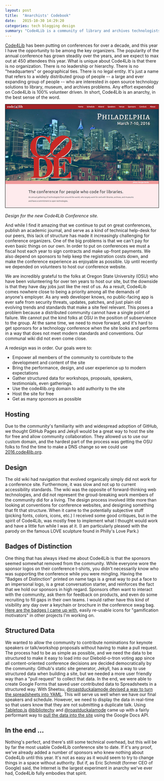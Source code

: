 ```yaml
---
layout: post
title:  "Anarchists' Codebook"
date:   2015-10-30 14:29:20
categories: tech blogging design
summary: "Code4Lib is a community of library and archives technologists who have been putting on conferences for over a decade, and this year I have the opportunity to be among the key organizers.  Code4Lib has no leadership, no authority, and no money. This is how we developed a website for this thriving community, which is an anarchy in the best sense of the word."
---
```


[Code4Lib](http://2016.code4lib.org) has been putting on conferences for over a decade, and this year I have the opportunity to be among the key organizers.  The popularity of the annual conference has grown steadily over the years, and we expect to max out at 450 attendees this year. What is unique about Code4Lib is that there is no organization.  There is no leadership or hierarchy.  There is no "headquarters" or geographical ties.  There is no legal entity.  It's just a name that refers to a widely distributed group of people -- a large and ever expanding group of people -- who are interested in open source technology solutions to library, museum, and archives problems. Any effort expended on Code4Lib is 100% volunteer driven.  In short, Code4Lib is an anarchy, in the best sense of the word.

![Code4Lib 2016 Conference website landing page](/img/c4l_site.jpg)

*Design for the new Code4Lib Conference site.*


And while I find it amazing that we continue to put on great conferences, publish an academic journal, and serve as a kind of technical help-desk for our peers, this lack of structure has made it increasingly challenging for conference organizers.  One of the big problems is that we can't pay for even basic things on our own.  In order to put on conferences we must a fiscal host each year to sign contracts and make up-front payments.  We also depend on sponsors to help keep the registration costs down, and make the conference experience as enjoyable as possible.  Up until recently we depended on volunteers to host our conference website.

We are incredibly grateful to the folks at Oregon State University (OSU) who have been volunteering for over ten years to host our site, but the downside is that they have day jobs just like the rest of us.  As a result, Code4Lib comes nowhere close to being a priority among all the demands of anyone's employer.  As any web developer knows, no public-facing app is ever safe from security threats, updates, patches, and just plain old evolving trends and standards that make a site feel relevant.  This poses a problem because a distributed community cannot have a single point of failure.  We cannot put the kind folks at OSU in the position of subservience to the group.  At the same time, we need to move forward, and it's hard to get sponsors for a technology conference when the site looks and performs in a way that does not meet modern standards and conventions.  Our communal wiki did not even come close.

A redesign was in order.  Our goals were to:

* Empower all members of the community to contribute to the development and content of the site
* Bring the performance, design, and user experience up to modern expectations
* Gather structured data for workshops, proposals, speakers, testimonials, even gatherings.
* Use the code4lib.org domain to add authority to the site
* Host the site for free
* Get as many sponsors as possible

## Hosting
Due to the community's familiarity with and widespread adoption of GitHub, we thought GitHub Pages and Jekyll would be a great way to host the site for free and allow community collaboration.  They allowed us to use our custom domain, and the hardest part of the process was getting the OSU folks to find the time to make a  DNS change so we could use [2016.code4lib.org](http://2016.code4lib.org).

## Design
The old wiki had navigation that evolved organically simply did not work for a conference site.  Furthermore, it was slow and not up to current accessibility standards.  The wiki was the opposite of forward-thinking web technologies, and did not represent the groud-breaking work members of the community did for a living.  The design process involved little more than looking at conventions for conference websites, and designing something that fit that structure.  When it came to the potentially subjective stuff (picking fonts, colors, icons, etc.) I received some good critiques, but in the spirit of Code4Lib, was mostly free to implement what I thought would work and have a little fun while I was at it. (I am particularly  pleased with the parody on the famous LOVE sculpture found in Philly's Love Park.)

## Badges of Distinction
One thing that has always irked me about Code4Lib is that the sponsors seemed somewhat removed from the community.  While everyone wore the sponsor logos on their conference t-shirts, you didn't necessarily know who was supporting the conference while you were mingling.  Having the "Badges of Distinction" printed on name tags is a great way to put a face to an impersonal logo, is a great conversation starter, and reinforces the fact that we hold our sponsors in high regard.  Sponsors often want to interact with the community, ask them for feedback on products, and even do some recruiting to fill gaps in their own teams.  I would rather have this kind of visibility any day over a keychain or brochure in the conference swag bag.  [Here are the badges I came up with](http://localhost:4000/prospectus.html#General-Sponsorship), easily re-usable icons for "gamification motivators" in other projects I'm working on.

## Structured Data
We wanted to allow the community to contribute nominations for keynote speakers or talk/workshop proposals without having to make a pull request.  The process had to be as simple as possible, and we need the data to be structured to make it easy to load into our Diebold-o-tron voting app since all content-oriented conference decisions are decided democratically by the community.  Github's static site generator, Jekyll, has a way to use structured data when building a site, but we needed a more user friendly way than a "pull request" to collect that data.  In the end, we were able to create Google Forms that saved user contributed data to Spreadsheets in a structured way.  With Sheetsu, [@roastduckalamode devised a way to turn the spreadsheets into YAML](http://roastduckalamode.github.io/fromSheetsToJekyll/).  This will serve us well when we have our final speakers and schedule.  However, we need to display the data in real-time so that users know that they are not submitting a duplicate talk.  Using [Tabletop.js](https://github.com/jsoma/tabletop) [@bibliotechy](https://github.com/bibliotechy) and [@roastduckalamode](https://github.com/roastduckalamode) came up with a fairly performant way to [pull the data into the site](http://2016.code4lib.org/proposed-talks.html) using the Google Docs API.

## In the end &hellip;
Nothing's perfect, and there's still some technical overhead, but this will be by far the most usable Code4Lib conference site to date.  If it's any proof, we've already added a number of sponsors who knew nothing about Code4Lib until this year.  It's not as easy as it would seem to try to change things in a space without authority. But if, as Eric Schmidt (former CEO of Google) said, the Internet is the largest experiment in anarchy we've ever had, Code4Lib fully embodies that spirit.  
